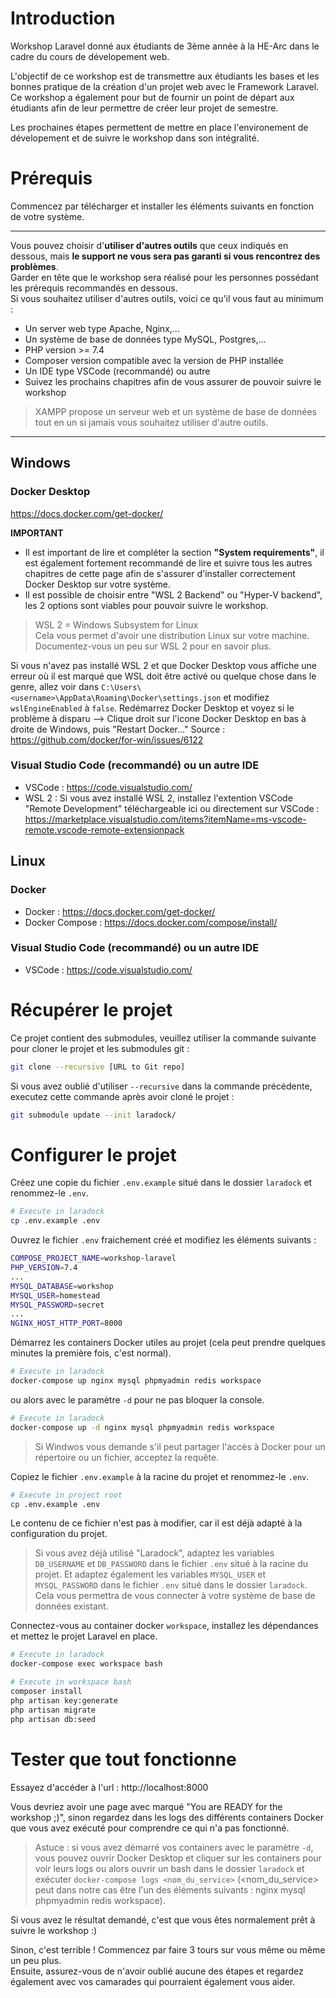 # Introduction

Workshop Laravel donné aux étudiants de 3ème année à la HE-Arc dans le cadre du cours de dévelopement web.

L'objectif de ce workshop est de transmettre aux étudiants les bases et les bonnes pratique de la création d'un projet web avec le Framework Laravel. Ce workshop a également pour but de fournir un point de départ aux étudiants afin de leur permettre de créer leur projet de semestre.

Les prochaines étapes permettent de mettre en place l'environement de dévelopement et de suivre le workshop dans son intégralité.

# Prérequis

Commencez par télécharger et installer les éléments suivants en fonction de votre système.

---
Vous pouvez choisir d'**utiliser d'autres outils** que ceux indiqués en dessous, mais **le support ne vous sera pas garanti si vous rencontrez des problèmes**.  
Garder en tête que le workshop sera réalisé pour les personnes possédant les prérequis recommandés en dessous.  
Si vous souhaitez utiliser d'autres outils, voici ce qu'il vous faut au minimum :
- Un server web type Apache, Nginx,...
- Un système de base de données type MySQL, Postgres,...
- PHP version >= 7.4
- Composer version compatible avec la version de PHP installée
- Un IDE type VSCode (recommandé) ou autre
- Suivez les prochains chapitres afin de vous assurer de pouvoir suivre le workshop

> XAMPP propose un serveur web et un système de base de données tout en un si jamais vous souhaitez utiliser d'autre outils.
---

## Windows

### Docker Desktop
https://docs.docker.com/get-docker/

**IMPORTANT**
- Il est important de lire et compléter la section **"System requirements"**, il est également fortement recommandé de lire et suivre tous les autres chapitres de cette page afin de s'assurer d'installer correctement Docker Desktop sur votre système.
- Il est possible de choisir entre "WSL 2 Backend" ou "Hyper-V backend", les 2 options sont viables pour pouvoir suivre le workshop.

> WSL 2 = Windows Subsystem for Linux  
> Cela vous permet d'avoir une distribution Linux sur votre machine.  
> Documentez-vous un peu sur WSL 2 pour en savoir plus.  

Si vous n'avez pas installé WSL 2 et que Docker Desktop vous affiche une erreur où il est marqué que WSL doit être activé ou quelque chose dans le genre,
allez voir dans `C:\Users\<username>\AppData\Roaming\Docker\settings.json` et modifiez `wslEngineEnabled` à `false`.
Redémarrez Docker Desktop et voyez si le problème à disparu --> Clique droit sur l'icone Docker Desktop en bas à droite de Windows, puis "Restart Docker..."
Source : https://github.com/docker/for-win/issues/6122

### Visual Studio Code (recommandé) ou un autre IDE
- VSCode : https://code.visualstudio.com/
- WSL 2 : Si vous avez installé WSL 2, installez l'extention VSCode "Remote Development" téléchargeable ici ou directement sur VSCode : https://marketplace.visualstudio.com/items?itemName=ms-vscode-remote.vscode-remote-extensionpack

## Linux

### Docker
- Docker : https://docs.docker.com/get-docker/
- Docker Compose : https://docs.docker.com/compose/install/

### Visual Studio Code (recommandé) ou un autre IDE
- VSCode : https://code.visualstudio.com/

# Récupérer le projet

Ce projet contient des submodules, veuillez utiliser la commande suivante pour cloner le projet et les submodules git :  
```bash
git clone --recursive [URL to Git repo]
```

Si vous avez oublié d'utiliser `--recursive` dans la commande précédente, executez cette commande après avoir cloné le projet :  
```bash
git submodule update --init laradock/
```

# Configurer le projet

Créez une copie du fichier `.env.example` situé dans le dossier `laradock` et renommez-le `.env`.  
```bash
# Execute in laradock
cp .env.example .env
```

Ouvrez le fichier `.env` fraichement créé et modifiez les éléments suivants :
```bash
COMPOSE_PROJECT_NAME=workshop-laravel
PHP_VERSION=7.4
...
MYSQL_DATABASE=workshop
MYSQL_USER=homestead
MYSQL_PASSWORD=secret
...
NGINX_HOST_HTTP_PORT=8000
```

Démarrez les containers Docker utiles au projet (cela peut prendre quelques minutes la première fois, c'est normal).
```bash
# Execute in laradock
docker-compose up nginx mysql phpmyadmin redis workspace
```

ou alors avec le paramètre `-d` pour ne pas bloquer la console.
```bash
# Execute in laradock
docker-compose up -d nginx mysql phpmyadmin redis workspace
```

> Si Windwos vous demande s'il peut partager l'accès à Docker pour un répertoire ou un fichier, acceptez la requête.

Copiez le fichier `.env.example` à la racine du projet et renommez-le `.env`.
```bash
# Execute in project root
cp .env.example .env
```
Le contenu de ce fichier n'est pas à modifier, car il est déjà adapté à la configuration du projet.
> Si vous avez déjà utilisé "Laradock", adaptez les variables `DB_USERNAME` et `DB_PASSWORD` dans le fichier `.env` situé à la racine du projet. Et adaptez également les variables `MYSQL_USER` et `MYSQL_PASSWORD` dans le fichier `.env` situé dans le dossier `laradock`. Cela vous permettra de vous connecter à votre système de base de données existant.

Connectez-vous au container docker `workspace`, installez les dépendances et mettez le projet Laravel en place.
```bash
# Execute in laradock
docker-compose exec workspace bash
```

```bash
# Execute in workspace bash
composer install
php artisan key:generate
php artisan migrate
php artisan db:seed
```

# Tester que tout fonctionne

Essayez d'accéder à l'url : http://localhost:8000

Vous devriez avoir une page avec marqué "You are READY for the workshop ;)", sinon regardez dans les logs des différents containers Docker que vous avez exécuté pour comprendre ce qui n'a pas fonctionné.
> Astuce : si vous avez démarré vos containers avec le paramètre `-d`, vous pouvez ouvrir Docker Desktop et cliquer sur les containers pour voir leurs logs ou alors ouvrir un bash dans le dossier `laradock` et exécuter `docker-compose logs <nom_du_service>` (<nom_du_service> peut dans notre cas être l'un des éléments suivants : nginx mysql phpmyadmin redis workspace).

Si vous avez le résultat demandé, c'est que vous êtes normalement prêt à suivre le workshop :)

Sinon, c'est terrible ! Commencez par faire 3 tours sur vous même ou même un peu plus.  
Ensuite, assurez-vous de n'avoir oublié aucune des étapes et regardez également avec vos camarades qui pourraient également vous aider.
